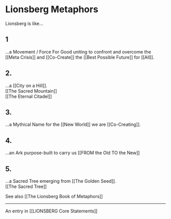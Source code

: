 # Lionsberg Metaphors

Lionsberg is like... 
## 1

...a Movement / Force For Good uniting to confront and overcome the [[Meta Crisis]] and [[Co-Create]] the [[Best Possible Future]] for [[All]].    

## 2. 

...a [[City on a Hill]].  
[[The Sacred Mountain]]  
[[The Eternal Citadel]]  

## 3. 

...a Mythical Name for the [[New World]] we are [[Co-Creating]].  

## 4. 

...an Ark purpose-built to carry us [[FROM the Old TO the New]]  

## 5. 

...a Sacred Tree emerging from [[The Golden Seed]].  
[[The Sacred Tree]]  

See also [[The Lionsberg Book of Metaphors]]  

____
An entry in [[LIONSBERG Core Statements]]  